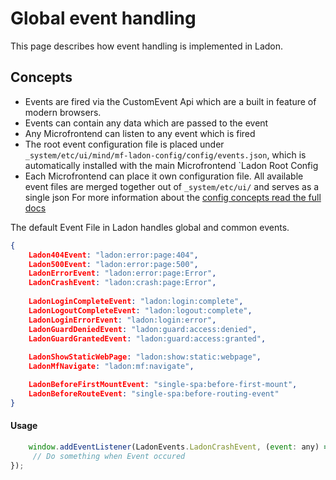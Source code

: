 # Global event handling

This page describes how event handling is implemented in Ladon.

## Concepts

- Events are fired via the CustomEvent Api which are a built in feature of modern browsers.
- Events can contain any data which are passed to the event
- Any Microfrontend can listen to any event which is fired
- The root event configuration file is placed under `_system/etc/ui/mind/mf-ladon-config/config/events.json`, which is automatically installed with the main Microfrontend `Ladon Root Config
- Each Microfrontend can place it own configuration file. All available event files are merged together out of `_system/etc/ui/` and serves as a single json
  For more information about the [config concepts read the full docs](ConfigConcepts.md)


The default Event File in Ladon handles global and common events. 

```json
{   
    Ladon404Event: "ladon:error:page:404",
    Ladon500Event: "ladon:error:page:500",
    LadonErrorEvent: "ladon:error:page:Error",
    LadonCrashEvent: "ladon:crash:page:Error",
    
    LadonLoginCompleteEvent: "ladon:login:complete",
    LadonLogoutCompleteEvent: "ladon:logout:complete",
    LadonLoginErrorEvent: "ladon:login:error",
    LadonGuardDeniedEvent: "ladon:guard:access:denied",
    LadonGuardGrantedEvent: "ladon:guard:access:granted",
    
    LadonShowStaticWebPage: "ladon:show:static:webpage",
    LadonMfNavigate: "ladon:mf:navigate",

    LadonBeforeFirstMountEvent: "single-spa:before-first-mount",
    LadonBeforeRouteEvent: "single-spa:before-routing-event"
}
```
#### Usage

```javascript
    window.addEventListener(LadonEvents.LadonCrashEvent, (event: any) => {
     // Do something when Event occured
});
```

